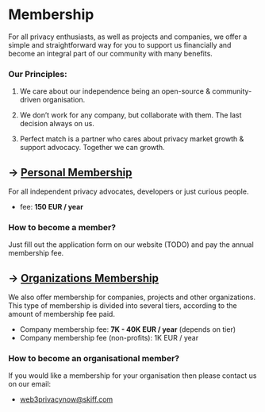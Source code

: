 # Membership

For all privacy enthusiasts, as well as projects and companies, we offer a simple and straightforward way for you to support us financially and become an integral part of our community with many benefits.

### Our Principles:

1. We care about our independence being an open-source & community-driven organisation.

2. We don’t work for any company, but collaborate with them. The last decision always on us.

3. Perfect match is a partner who cares about privacy market growth & support advocacy. Together we can growth.

## → [Personal Membership](/membership/personal-benefits)

For all independent privacy advocates, developers or just curious people.

* fee: **150 EUR / year**

### How to become a member?

Just fill out the application form on our website (TODO) and pay the annual membership fee.

## → [Organizations Membership](/membership/org-benefits)

We also offer membership for companies, projects and other organizations. This type of membership is divided into several tiers, according to the amount of membership fee paid.

* Company membership fee: **7K - 40K EUR / year** (depends on tier)
* Company membership fee (non-profits): 1K EUR / year


### How to become an organisational member?

If you would like a membership for your organisation then please contact us on our email:
* web3privacynow@skiff.com
